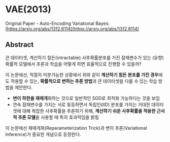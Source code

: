 # VAE\(2013\)

Original Paper - Auto-Encoding Variational Bayes: [https://arxiv.org/abs/1312.6114](https://arxiv.org/abs/1312.6114)

## Abstract

큰 데이터셋, 계산하기 힘든\(intractable\) 사후확률분포를 가진 잠재변수가 있는 \(유향\)확률적 모델에서 추론과 학습을 어떻게 하면 효율적으로 진행할 수 있을까?

이 논문에선, 적절히 미분가능한 상황에서 위와 같이 **계산하기 힘든 분포를 가진 경우**에도 적용할 수 있는, **확률적으로 변하는 추론 방법**과  큰 데이터셋을 다룰 수 있는 학습 방법을 제안한다.

* **변이 하한을 재매개**화하는 것으로 일반적인 SGD로 최적화 가능하다는 것을 보임
* 연속 잠재변수를 가지는 서로 동등하면서 독립인\(IID\) 분포를 가지는 거대한 데이터셋에 대해 복잡한 사후확률을 추론하기 위해, **계산하기 쉬운 사후확률을 적용한 근사적 추론 모델**을 사용할 때 특히 효과적임을 밝힘



이 논문에선 재매개화\(Reparameterization Trick\)과 변이 추론\(Variational Inference\)가 중요한 개념으로 등장한다.











